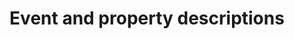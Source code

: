---
title: "Event and property descriptions"
source: "https://help.amplitude.com/hc/en-us/articles/16805655718939-Event-and-property-descriptions"
id: eabe8de8-fe63-42b8-a93d-eb1d10884b43
---